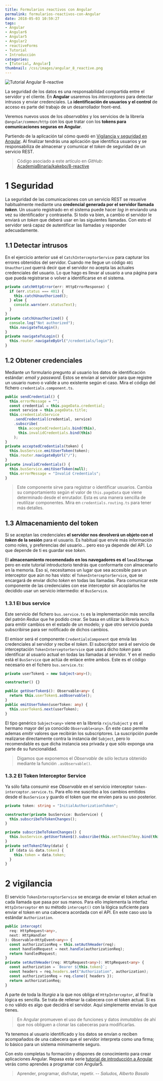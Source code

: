 ```yaml
---
title: Formularios reactivos con Angular
permalink: formularios-reactivos-con-Angular
date: 2018-05-03 10:59:27
tags:  
- Angular
- Angular6
- Angular5
- Angular2
- reactiveForms
- Tutorial
- Introducción
categories:
- [Tutorial, Angular] 
thumbnail: /css/images/angular_8_reactive.png
---
```


![Tutorial Angular 8-reactive](/images/tutorial-angular_8_reactive.png)

La seguridad de los datos es una responsabilidad compartida entre el servidor y el cliente. En **Angular** usaremos los _interceptores_ para detectar intrusos y enviar credenciales. La **identificación de usuarios y el control** de acceso es parte del trabajo de un desarrollador front-end.

Veremos nuevos usos de los _observables_ y los servicios de la librería `@angular/common/http` con los que tratar con los **tokens para comunicaciones seguras en Angular**.

<!-- more -->

Partiendo de la aplicación tal cómo quedó en [Vigilancia y seguridad en Angular](../vigilancia-y-seguridad-en-Angular/). Al finalizar tendrás una aplicación que identifica usuarios y se responsabiliza de almacenar y comunicar el _token_ de seguridad de un servicio REST.

> Código asociado a este artículo en _GitHub_: [AcademiaBinaria/kakebo/8-reactive](https://github.com/AcademiaBinaria/kakebo/tree/8-reactive)


# 1 Seguridad

La seguridad de las comunicaciones con un servicio REST se resuelve habitualmente mediante una **credencial generada por el servidor llamada _token_**. Un usuario registrado en el sistema puede hacer _log in_ enviando una vez su identificador y contraseña. Si todo va bien, a cambio el servidor le enviará un _token_ que deberá usar en las siguientes llamadas. Con esto el servidor será capaz de autentificar las llamadas y responder adecuadamente.

## 1.1 Detectar intrusos

En el ejercicio anterior usé el `CatchInterceptorService` para capturar los errores obtenidos del servidor. Cuando me llegue un código `401 Unauthorized` querrá decir que el servidor no acepta las actuales credenciales del usuario. Lo que hago es llevar al usuario a una página para que pueda registrarse o volver a identificarse en el sistema.

```typescript
private catchHttpError(err: HttpErrorResponse) {
  if (err.status === 401) {
    this.catchUnauthorized();
  } else {
    console.warn(err.statusText);
  }
}
private catchUnauthorized() {
  console.log("Not authorized");
  this.navigateToLogin();
}
private navigateToLogin() {
  this.router.navigateByUrl("/credentials/login");
}
```

## 1.2 Obtener credenciales

Mediante un formulario pregunto al usuario los datos de identificación estándar: _email y password_. Estos se envían al servidor para que registre un usuario nuevo o valide a uno existente según el caso. Mira el código del fichero `credentials.component.ts`.

```typescript
public sendCredential() {
  this.errorMessage = "";
  const credential = this.pageData.credential;
  const service = this.pageData.title;
  this.credentialsService
    .sendCredential(credential, service)
    .subscribe(
      this.acceptedCredentials.bind(this),
      this.invalidCredentials.bind(this)
    );
}
private acceptedCredentials(token) {
  this.busService.emitUserToken(token);
  this.router.navigateByUrl("/");
}
private invalidCredentials() {
  this.busService.emitUserToken(null);
  this.errorMessage = "Invalid Credentials";
}
```

> Este componente sirve para registrar o identificar usuarios. Cambia su comportamiento según el valor de `this.pageData` que viene determinado desde el enrutador. Esta es una manera sencilla de reutilizar componentes. Mira en `credentials.routing.ts` para tener más detalles.

## 1.3 Almacenamiento del token

Si se aceptan las credenciales **el servidor nos devolverá un objeto con el _token_ de la sesión** para el usuario. Es habitual que envíe más información como roles, y preferencias del usuario... pero eso ya depende del API. Lo que depende de ti es guardar ese _token_.

El **almacenamiento recomendado en los navegadores es el `localStorage`** pero en este tutorial introductorio tendrás que conformarte con almacenarlo en la memoria. Eso sí, necesitamos un lugar que sea accesible para un interceptor que aún no has visto: el `TokenInterceptorService`, que se encargará de enviar dicho _token_ en todas las llamadas. Para comunicar este componente de las credenciales con ese interceptor sin acoplarlos he decidido usar un servicio intermedio: el `BusService`.

### 1.3.1 El bus service

Este servicio del fichero `bus.service.ts` es la implementación más sencilla del patrón _Redux_ que he podido crear. Se basa en utilizar la librería `RxJs` para emitir cambios en el estado de un modelo; y que otro servicio pueda subscribirse para ser notificado de dichos cambios.

El emisor será el componente `CredentialsComponent` que envía las credenciales al servidor y recibe el _token_. El subscriptor será el servicio de interceptación  `TokenInterceptorService` que usará dicho _token_ para identificar al usuario actual en todas las llamadas al servidor. Y en el medio está el `BusService` que actúa de enlace entre ambos. Este es el código necesario en el fichero `bus.service.ts`:

```typescript
private userToken$ = new Subject<any>();

constructor() {}

public getUserToken$(): Observable<any> {
  return this.userToken$.asObservable();
}
public emitUserToken(userToken: any) {
  this.userToken$.next(userToken);
}
```

El tipo genérico `Subject<any>` viene en la librería `rxjs/Subject` y es el hermano mayor del ya conocido `Observable<any>`. En este caso permite ademas _emitir_ valores que recibirán los subscriptores. La suscripción puede realizarse directamente contra la instancia del `Subject`, pero lo recomendable es que dicha instancia sea privada y que sólo exponga una parte de su funcionalidad. 
> Digamos que exponemos el _Observable_ de sólo lectura obtenido mediante la función `.asObservable()`.

### 1.3.2 El Token Interceptor Service

Ya sólo falta consumir ese _Observable_ en el servicio interceptor `token-interceptor.service.ts`. Para ello me suscribo a los cambios emitidos desde el `BusService` y guardo el token que me envíen para su uso posterior.

```typescript
private token: string = "InitialAuthorizationToken";

constructor(private busService: BusService) {
  this.subscribeToTokenChanges();
}

private subscribeToTokenChanges() {
  this.busService.getUserToken$().subscribe(this.setTokenIfAny.bind(this));
}
private setTokenIfAny(data) {
  if (data && data.token) {
    this.token = data.token;
  }
}
```

# 2 vigilancia

El servicio `TokenInterceptorService` se encarga de enviar el _token_ actual en cada llamada que pasa por sus manos. Para ello implementa la interfaz `HttpInterceptor` en su método `intercept()` con la lógica suficiente para enviar el token en una cabecera acordada con el API. En este caso uso la estándar `Authorization`.

```typescript
public intercept(
  req: HttpRequest<any>,
  next: HttpHandler
): Observable<HttpEvent<any>> {
  const authorizationReq = this.setAuthHeader(req);
  const handledRequest = next.handle(authorizationReq);
  return handledRequest;
}
private setAuthHeader(req: HttpRequest<any>): HttpRequest<any> {
  const authorization = `Bearer ${this.token}`;
  const headers = req.headers.set("Authorization", authorization);
  const authorizationReq = req.clone({ headers });
  return authorizationReq;
}
```

A parte de toda la _liturgia_ a la que nos obliga el `HttpInterceptor`, al final la lógica es sencilla. Se trata de rellenar la cabecera con el token actual. Si es o no válido es algo que decidirá el servidor. Aquí simplemente envías lo que tienes.

> En Angular promueven el uso de funciones y datos _inmutables_ de ahí que nos obliguen a clonar las cabeceras para modificarlas.

Ya tenemos al usuario identificado y los datos se envían o reciben acompañados de una cabecera que el servidor interpreta como una firma; lo básico para un sistema mínimamente seguro. 

Con esto completas tu formación y dispones de conocimiento para crear aplicaciones Angular. Repasa esta serie [tutorial de introducción a Angular](../categories/Tutorial/Angular/) verás como aprendes a programar con Angular5.

> Aprender, programar, disfrutar, repetir.
> -- <cite>Saludos, Alberto Basalo</cite>
